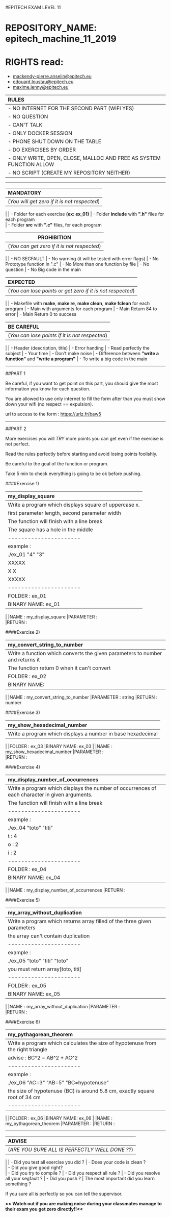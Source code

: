 #EPITECH EXAM LEVEL 11

# REPOSITORY_NAME: epitech_machine_11_2019
# RIGHTS read:
  - mackendy-pierre.anselin@epitech.eu
  - edouard.loustau@epitech.eu
  - maxime.jenny@epitech.eu

|**RULES**|
|:--------|
| - NO INTERNET FOR THE SECOND PART (WIFI YES)
| - NO QUESTION
| - CAN'T TALK
| - ONLY DOCKER SESSION
| - PHONE SHUT DOWN ON THE TABLE
| - DO EXERCISES BY ORDER
| - ONLY WRITE, OPEN, CLOSE, MALLOC AND FREE AS SYSTEM FUNCTION ALLOW
| - NO SCRIPT (CREATE MY REPOSITORY NEITHER)

________________________________________________________________________________________

|**MANDATORY**|
|:-------------|
|(_You will get zero if it is not respected_)
|
| - Folder for each exercise **(ex: ex_01)**
| - Folder **include** with **".h"** files for each program  
| - Folder **src** with **".c"** files, for each program 


|**PROHIBITION**|
|:-----------:|
|(_You can get zero if it is not respected_)
|
| - NO SEGFAULT
| - No warning (it will be tested with error flags)
| - No Prototype function in ".c"
| - No More than one function by file
| - No question 
| - No Big code in the main

|**EXPECTED**|
|:-----------|
|(_You can lose points or get zero if it is not respected_)
|
| - Makefile with **make**, **make re**, **make clean**, **make fclean** for each program 
| - Main with arguments for each program
| - Main Return 84 to error 
| - Main Return 0 to success 

|**BE CAREFUL**|
|:-----------|
|(_You can lose points if it is not respected_)
|
| - Header (description, title)
| - Error handing
| - Read perfectly the subject
| - Your time
| - Don't make noise
| - Difference between **"write a function"** and **"write a program"**
| - To write a big code in the main

________________________________________________________________________________________

##PART 1

Be careful, if you want to get point on this part, you should give the most information you know for each question.

You are allowed to use only internet to fill the form after than you must show down your wifi (no respect == expulsion).

url to access to the form :  https://urlz.fr/baw5

__________________________________________________________________________________________________________________________________________________________________________________


##PART 2

More exercises you will *TRY* more points you can get even if the exercise is not perfect.

Read the rules perfectly before starting and avoid losing points foolishly.

Be careful to the goal of the function or program.

Take 5 min to check everything is going to be ok before pushing.




####Exercise 1)

|my_display_square|
|:----|
|Write a program which displays square of uppercase x.
|first parameter length, second parameter width 
|The function will finish with a line break
|The square has a hole in the middle 
|----------------------
|example : 
|./ex_01 "4" "3"
|XXXXX
|X   X
|XXXXX
|----------------------
|FOLDER     :   ex_01
|BINARY NAME:   ex_01
|
|NAME       :   my_display_square
|PARAMETER  :   
|RETURN     :




####Exercise 2)

|my_convert_string_to_number|
|:----|
|Write a function which converts the given parameters to number and returns it
|The function return 0 when it can't convert
|FOLDER     :   ex_02
|BINARY NAME:
|
|NAME       :   my_convert_string_to_number
|PARAMETER  :   string
|RETURN     :   number





####Exercise 3)

|my_show_hexadecimal_number|
|:----|
|Write a program which displays a number in base hexadecimal
|
|FOLDER     :   ex_03
|BINARY NAME:   ex_03
|
|NAME       :   my_show_hexadecimal_number
|PARAMETER  :   
|RETURN     :  





####Exercise 4)

|my_display_number_of_occurrences|
|:----|
|Write a program which displays the number of occurrences of each character in given arguments.
|The function will finish with a line break
|----------------------
|example : 
|./ex_04 "toto" "titi"
|t : 4
|o : 2
|i : 2
|----------------------
|FOLDER     :   ex_04
|BINARY NAME:   ex_04
|
|NAME       :   my_display_number_of_occurrences
|RETURN     :   




####Exercise 5)

|my_array_without_duplication|
|:----|
|Write a program which returns array filled of the three given parameters 
|the array can't contain duplication 
|----------------------
|example : 
|./ex_05 "toto" "titi" "toto"
|you must return array[toto, titi]
|----------------------
|FOLDER     :   ex_05
|BINARY NAME:   ex_05
|
|NAME       :   my_array_without_duplication
|PARAMETER  :   
|RETURN     : 





####Exercise 6)

|my_pythagorean_theorem|
|:----|
|Write a program which calculates the size of hypotenuse from the right triangle
|advise : BC^2 = AB^2 + AC^2
|----------------------
|example : 
|./ex_06 "AC=3" "AB=5" "BC=hypotenuse"
|the size of hypotenuse (BC) is around 5.8 cm, exactly square root of 34 cm   
|----------------------
|
|FOLDER     :   ex_06
|BINARY NAME:   ex_06
|
|NAME       :   my_pythagorean_theorem
|PARAMETER  :
|RETURN     :  





__________________________________________________________________________________________________________________________________________________________________________________


|**ADVISE**|
|:-------------|
|(_ARE YOU SURE ALL IS PERFECTLY WELL DONE ??_)
|
| - Did you test all exercise you did ?
| - Does your code is clean ?  
| - Did you give good right?  
| - Did you try to compile ?
| - Did you respect all rule ?
| - Did you resolve all your segfault ?
| - Did you push ?
| The most important did you learn something ?

If you sure all is perfectly so you can tell the supervisor.
 
**>> Watch out if you are making noise during your classmates manage to their exam you get zero directly!!<<** 